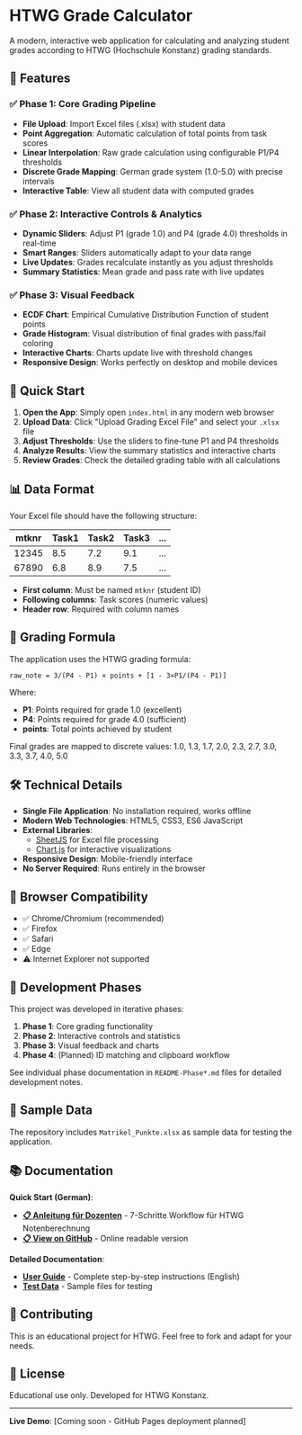 # HTWG Grade Calculator

A modern, interactive web application for calculating and analyzing student grades according to HTWG (Hochschule Konstanz) grading standards.

## 🌟 Features

### ✅ **Phase 1: Core Grading Pipeline**
- **File Upload**: Import Excel files (.xlsx) with student data
- **Point Aggregation**: Automatic calculation of total points from task scores
- **Linear Interpolation**: Raw grade calculation using configurable P1/P4 thresholds
- **Discrete Grade Mapping**: German grade system (1.0-5.0) with precise intervals
- **Interactive Table**: View all student data with computed grades

### ✅ **Phase 2: Interactive Controls & Analytics**
- **Dynamic Sliders**: Adjust P1 (grade 1.0) and P4 (grade 4.0) thresholds in real-time
- **Smart Ranges**: Sliders automatically adapt to your data range
- **Live Updates**: Grades recalculate instantly as you adjust thresholds
- **Summary Statistics**: Mean grade and pass rate with live updates

### ✅ **Phase 3: Visual Feedback**
- **ECDF Chart**: Empirical Cumulative Distribution Function of student points
- **Grade Histogram**: Visual distribution of final grades with pass/fail coloring
- **Interactive Charts**: Charts update live with threshold changes
- **Responsive Design**: Works perfectly on desktop and mobile devices

## 🚀 Quick Start

1. **Open the App**: Simply open `index.html` in any modern web browser
2. **Upload Data**: Click "Upload Grading Excel File" and select your `.xlsx` file
3. **Adjust Thresholds**: Use the sliders to fine-tune P1 and P4 thresholds
4. **Analyze Results**: View the summary statistics and interactive charts
5. **Review Grades**: Check the detailed grading table with all calculations

## 📊 Data Format

Your Excel file should have the following structure:

| mtknr    | Task1 | Task2 | Task3 | ... |
|----------|-------|-------|-------|-----|
| 12345    | 8.5   | 7.2   | 9.1   | ... |
| 67890    | 6.8   | 8.9   | 7.5   | ... |

- **First column**: Must be named `mtknr` (student ID)
- **Following columns**: Task scores (numeric values)
- **Header row**: Required with column names

## 🎯 Grading Formula

The application uses the HTWG grading formula:

```
raw_note = 3/(P4 - P1) × points + [1 - 3×P1/(P4 - P1)]
```

Where:
- **P1**: Points required for grade 1.0 (excellent)
- **P4**: Points required for grade 4.0 (sufficient)
- **points**: Total points achieved by student

Final grades are mapped to discrete values: 1.0, 1.3, 1.7, 2.0, 2.3, 2.7, 3.0, 3.3, 3.7, 4.0, 5.0

## 🛠 Technical Details

- **Single File Application**: No installation required, works offline
- **Modern Web Technologies**: HTML5, CSS3, ES6 JavaScript
- **External Libraries**: 
  - [SheetJS](https://sheetjs.com/) for Excel file processing
  - [Chart.js](https://www.chartjs.org/) for interactive visualizations
- **Responsive Design**: Mobile-friendly interface
- **No Server Required**: Runs entirely in the browser

## 📱 Browser Compatibility

- ✅ Chrome/Chromium (recommended)
- ✅ Firefox
- ✅ Safari
- ✅ Edge
- ⚠️ Internet Explorer not supported

## 🔄 Development Phases

This project was developed in iterative phases:

1. **Phase 1**: Core grading functionality
2. **Phase 2**: Interactive controls and statistics
3. **Phase 3**: Visual feedback and charts
4. **Phase 4**: (Planned) ID matching and clipboard workflow

See individual phase documentation in `README-Phase*.md` files for detailed development notes.

## 📝 Sample Data

The repository includes `Matrikel_Punkte.xlsx` as sample data for testing the application.

## 📚 Documentation

**Quick Start (German)**: 
- **[📋 Anleitung für Dozenten](docs/README.md)** - 7-Schritte Workflow für HTWG Notenberechnung
- **[📋 View on GitHub](https://github.com/oduerr/grader/blob/main/docs/README.md)** - Online readable version

**Detailed Documentation**:
- **[User Guide](docs/user-guide.md)** - Complete step-by-step instructions (English)
- **[Test Data](test-data/README.md)** - Sample files for testing

## 🤝 Contributing

This is an educational project for HTWG. Feel free to fork and adapt for your needs.

## 📄 License

Educational use only. Developed for HTWG Konstanz.

---

**Live Demo**: [Coming soon - GitHub Pages deployment planned]
